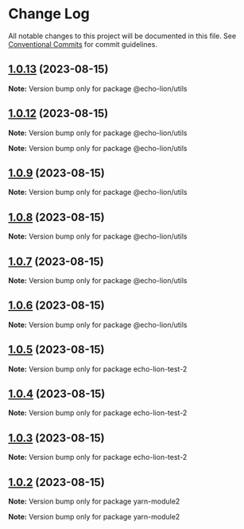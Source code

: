 # Change Log

All notable changes to this project will be documented in this file.
See [Conventional Commits](https://conventionalcommits.org) for commit guidelines.

## [1.0.13](https://github.com/xyclr/echo-lion/compare/v1.0.12...v1.0.13) (2023-08-15)

**Note:** Version bump only for package @echo-lion/utils





## [1.0.12](https://github.com/xyclr/echo-lion/compare/v1.0.10...v1.0.12) (2023-08-15)

**Note:** Version bump only for package @echo-lion/utils







**Note:** Version bump only for package @echo-lion/utils





## [1.0.9](https://github.com/xyclr/echo-lion/compare/v1.0.8...v1.0.9) (2023-08-15)

**Note:** Version bump only for package @echo-lion/utils





## [1.0.8](https://github.com/xyclr/echo-lion/compare/v1.0.7...v1.0.8) (2023-08-15)

**Note:** Version bump only for package @echo-lion/utils





## [1.0.7](https://github.com/xyclr/echo-lion/compare/v1.0.6...v1.0.7) (2023-08-15)

**Note:** Version bump only for package @echo-lion/utils





## [1.0.6](https://github.com/xyclr/echo-lion/compare/v1.0.5...v1.0.6) (2023-08-15)

**Note:** Version bump only for package @echo-lion/utils





## [1.0.5](https://github.com/xyclr/echo-lion/compare/v1.0.4...v1.0.5) (2023-08-15)

**Note:** Version bump only for package echo-lion-test-2





## [1.0.4](https://github.com/xyclr/echo-lion/compare/v1.0.3...v1.0.4) (2023-08-15)

**Note:** Version bump only for package echo-lion-test-2





## [1.0.3](https://gitee.com/xyclr/echo-lion/compare/v1.0.2...v1.0.3) (2023-08-15)

**Note:** Version bump only for package echo-lion-test-2





## [1.0.2](https://gitee.com/xyclr/echo-lion/compare/v1.0.1...v1.0.2) (2023-08-15)

**Note:** Version bump only for package yarn-module2







**Note:** Version bump only for package yarn-module2
